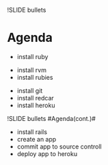!SLIDE bullets
# Agenda #
* install ruby
+ install rvm
+ install rubies 
* install git
* install redcar
* install heroku

!SLIDE bullets
#Agenda(cont.)#
* install rails
* create an app
* commit app to source controll
* deploy app to heroku


